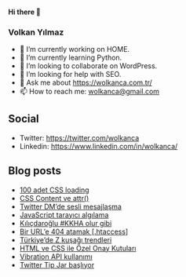 #### Hi there 👋

### Volkan Yılmaz

- 🔭 I’m currently working on HOME.
- 🌱 I’m currently learning Python.
- 👯 I’m looking to collaborate on WordPress.
- 🤔 I’m looking for help with SEO.
- 💬 Ask me about https://wolkanca.com.tr/
- 📫 How to reach me: wolkanca@gmail.com

## Social
- Twitter: https://twitter.com/wolkanca
- Linkedin: https://www.linkedin.com/in/wolkanca/



## Blog posts
<!-- BLOG-POST-LIST:START -->
- [100 adet CSS loading](https://wolkanca.com.tr/100-adet-css-loading/)
- [CSS Content ve attr()](https://wolkanca.com.tr/css-content-ve-attr/)
- [Twitter DM’de sesli mesajlaşma](https://wolkanca.com.tr/twitter-dmde-sesli-mesajlasma/)
- [JavaScript tarayıcı algılama](https://wolkanca.com.tr/javascript-tarayici-algilama/)
- [Kılıçdaroğlu #KKHA olur gibi](https://wolkanca.com.tr/kilicdaroglu-kkha-olur-gibi/)
- [Bir URL’e 404 atamak [.htaccess]](https://wolkanca.com.tr/bir-urle-404-atamak-htaccess/)
- [Türkiye’de Z kuşağı trendleri](https://wolkanca.com.tr/turkiyede-z-kusagi-trendleri/)
- [HTML ve CSS ile Özel Onay Kutuları](https://wolkanca.com.tr/html-ve-css-ile-ozel-onay-kutulari/)
- [Vibration API kullanımı](https://wolkanca.com.tr/vibration-api-kullanimi/)
- [Twitter Tip Jar başlıyor](https://wolkanca.com.tr/twitter-tip-jar-basliyor/)
<!-- BLOG-POST-LIST:END -->
